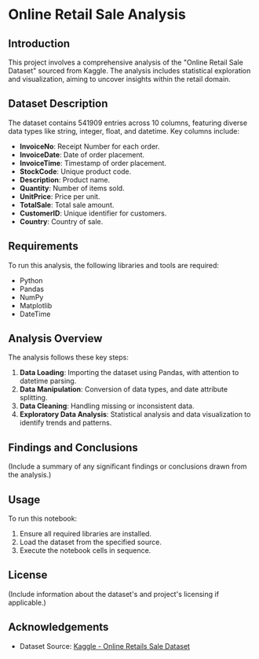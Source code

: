 # Online Retail Sale Analysis

## Introduction
This project involves a comprehensive analysis of the "Online Retail Sale Dataset" sourced from Kaggle. The analysis includes statistical exploration and visualization, aiming to uncover insights within the retail domain.

## Dataset Description
The dataset contains 541909 entries across 10 columns, featuring diverse data types like string, integer, float, and datetime. Key columns include:
- **InvoiceNo**: Receipt Number for each order.
- **InvoiceDate**: Date of order placement.
- **InvoiceTime**: Timestamp of order placement.
- **StockCode**: Unique product code.
- **Description**: Product name.
- **Quantity**: Number of items sold.
- **UnitPrice**: Price per unit.
- **TotalSale**: Total sale amount.
- **CustomerID**: Unique identifier for customers.
- **Country**: Country of sale.

## Requirements
To run this analysis, the following libraries and tools are required:
- Python
- Pandas
- NumPy
- Matplotlib
- DateTime

## Analysis Overview
The analysis follows these key steps:
1. **Data Loading**: Importing the dataset using Pandas, with attention to datetime parsing.
2. **Data Manipulation**: Conversion of data types, and date attribute splitting.
3. **Data Cleaning**: Handling missing or inconsistent data.
4. **Exploratory Data Analysis**: Statistical analysis and data visualization to identify trends and patterns.

## Findings and Conclusions
(Include a summary of any significant findings or conclusions drawn from the analysis.)

## Usage
To run this notebook:
1. Ensure all required libraries are installed.
2. Load the dataset from the specified source.
3. Execute the notebook cells in sequence.

## License
(Include information about the dataset's and project's licensing if applicable.)

## Acknowledgements
- Dataset Source: [Kaggle - Online Retails Sale Dataset](https://www.kaggle.com/datasets/rohitmahulkar/online-retails-sale-dataset)
